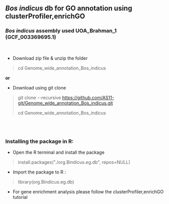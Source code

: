 
## _Bos indicus_ db for GO annotation using clusterProfiler,enrichGO

### _Bos indicus_ assembly used UOA_Brahman_1 (GCF_003369695.1)
<br/>

* Download zip file & unzip the folder 

> cd Genome_wide_annotation_Bos_indicus

**or**

* Download using git clone

> git clone --recursive https://github.com/AS11-git/Genome_wide_annotation_Bos_indicus.git
>
> cd Genome_wide_annotation_Bos_indicus
>
<br/><br/>

### Installing the package in R:

* Open the R terminal and install the package

 > install.packages("./org.Bindicus.eg.db", repos=NULL)

* Import the package to R :

 > library(org.Bindicus.eg.db)

* For gene enrichment analysis please follow the clusterProfiler,enrichGO tutorial
